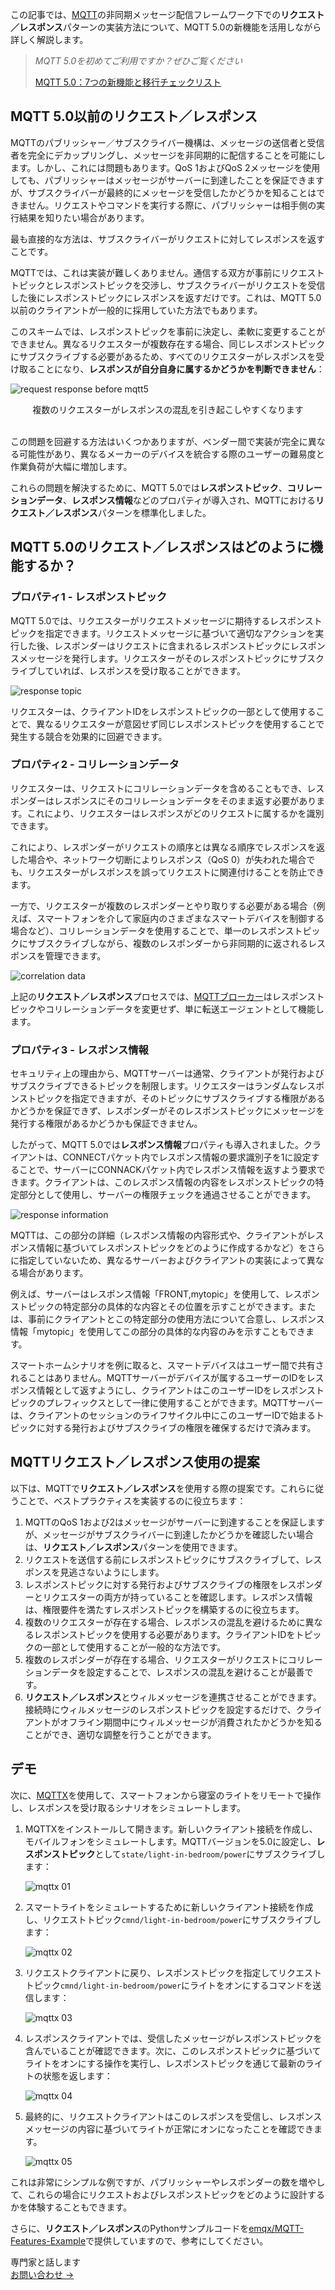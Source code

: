 この記事では、[MQTT](https://www.emqx.com/ja/blog/the-easiest-guide-to-getting-started-with-mqtt)の非同期メッセージ配信フレームワーク下での**リクエスト／レスポンス**パターンの実装方法について、MQTT 5.0の新機能を活用しながら詳しく解説します。

> *MQTT 5.0を初めてご利用ですか？ぜひご覧ください*
>
> [MQTT 5.0：7つの新機能と移行チェックリスト](https://www.emqx.com/ja/blog/introduction-to-mqtt-5)

## MQTT 5.0以前のリクエスト／レスポンス

MQTTのパブリッシャー／サブスクライバー機構は、メッセージの送信者と受信者を完全にデカップリングし、メッセージを非同期的に配信することを可能にします。しかし、これには問題もあります。QoS 1およびQoS 2メッセージを使用しても、パブリッシャーはメッセージがサーバーに到達したことを保証できますが、サブスクライバーが最終的にメッセージを受信したかどうかを知ることはできません。リクエストやコマンドを実行する際に、パブリッシャーは相手側の実行結果を知りたい場合があります。

最も直接的な方法は、サブスクライバーがリクエストに対してレスポンスを返すことです。

MQTTでは、これは実装が難しくありません。通信する双方が事前にリクエストトピックとレスポンストピックを交渉し、サブスクライバーがリクエストを受信した後にレスポンストピックにレスポンスを返すだけです。これは、MQTT 5.0以前のクライアントが一般的に採用していた方法でもあります。

このスキームでは、レスポンストピックを事前に決定し、柔軟に変更することができません。異なるリクエスターが複数存在する場合、同じレスポンストピックにサブスクライブする必要があるため、すべてのリクエスターがレスポンスを受け取ることになり、**レスポンスが自分自身に属するかどうかを判断できません**：

![request response before mqtt5](https://assets.emqx.com/images/d3f0f0f49cc4e5911f1b8f61580504a5.jpg)

<center>複数のリクエスターがレスポンスの混乱を引き起こしやすくなります</center>

<br>

この問題を回避する方法はいくつかありますが、ベンダー間で実装が完全に異なる可能性があり、異なるメーカーのデバイスを統合する際のユーザーの難易度と作業負荷が大幅に増加します。

これらの問題を解決するために、MQTT 5.0では**レスポンストピック**、**コリレーションデータ**、**レスポンス情報**などのプロパティが導入され、MQTTにおける**リクエスト／レスポンス**パターンを標準化しました。

## MQTT 5.0のリクエスト／レスポンスはどのように機能するか？

### プロパティ1 - レスポンストピック

MQTT 5.0では、リクエスターがリクエストメッセージに期待するレスポンストピックを指定できます。リクエストメッセージに基づいて適切なアクションを実行した後、レスポンダーはリクエストに含まれるレスポンストピックにレスポンスメッセージを発行します。リクエスターがそのレスポンストピックにサブスクライブしていれば、レスポンスを受け取ることができます。

![response topic](https://assets.emqx.com/images/92889c77ff810e13135d8be208e79ce5.jpg)

リクエスターは、クライアントIDをレスポンストピックの一部として使用することで、異なるリクエスターが意図せず同じレスポンストピックを使用することで発生する競合を効果的に回避できます。

### プロパティ2 - コリレーションデータ

リクエスターは、リクエストにコリレーションデータを含めることもでき、レスポンダーはレスポンスにそのコリレーションデータをそのまま返す必要があります。これにより、リクエスターはレスポンスがどのリクエストに属するかを識別できます。

これにより、レスポンダーがリクエストの順序とは異なる順序でレスポンスを返した場合や、ネットワーク切断によりレスポンス（QoS 0）が失われた場合でも、リクエスターがレスポンスを誤ってリクエストに関連付けることを防止できます。

一方で、リクエスターが複数のレスポンダーとやり取りする必要がある場合（例えば、スマートフォンを介して家庭内のさまざまなスマートデバイスを制御する場合など）、コリレーションデータを使用することで、単一のレスポンストピックにサブスクライブしながら、複数のレスポンダーから非同期的に返されるレスポンスを管理できます。

![correlation data](https://assets.emqx.com/images/4512c244552569dcaca4880db299a665.png)

上記の**リクエスト／レスポンス**プロセスでは、[MQTTブローカー](https://www.emqx.com/ja/blog/the-ultimate-guide-to-mqtt-broker-comparison)はレスポンストピックやコリレーションデータを変更せず、単に転送エージェントとして機能します。

### プロパティ3 - レスポンス情報

セキュリティ上の理由から、MQTTサーバーは通常、クライアントが発行およびサブスクライブできるトピックを制限します。リクエスターはランダムなレスポンストピックを指定できますが、そのトピックにサブスクライブする権限があるかどうかを保証できず、レスポンダーがそのレスポンストピックにメッセージを発行する権限があるかどうかも保証できません。

したがって、MQTT 5.0では**レスポンス情報**プロパティも導入されました。クライアントは、CONNECTパケット内でレスポンス情報の要求識別子を1に設定することで、サーバーにCONNACKパケット内でレスポンス情報を返すよう要求できます。クライアントは、このレスポンス情報の内容をレスポンストピックの特定部分として使用し、サーバーの権限チェックを通過させることができます。

![response information](https://assets.emqx.com/images/f6962b2403339ec5dbade5b6ca2ffc33.png)

MQTTは、この部分の詳細（レスポンス情報の内容形式や、クライアントがレスポンス情報に基づいてレスポンストピックをどのように作成するかなど）をさらに指定していないため、異なるサーバーおよびクライアントの実装によって異なる場合があります。

例えば、サーバーはレスポンス情報「FRONT,mytopic」を使用して、レスポンストピックの特定部分の具体的な内容とその位置を示すことができます。または、事前にクライアントとこの特定部分の使用方法について合意し、レスポンス情報「mytopic」を使用してこの部分の具体的な内容のみを示すこともできます。

スマートホームシナリオを例に取ると、スマートデバイスはユーザー間で共有されることはありません。MQTTサーバーがデバイスが属するユーザーのIDをレスポンス情報として返すようにし、クライアントはこのユーザーIDをレスポンストピックのプレフィックスとして一律に使用することができます。MQTTサーバーは、クライアントのセッションのライフサイクル中にこのユーザーIDで始まるトピックに対する発行およびサブスクライブの権限を確保するだけで済みます。

## MQTTリクエスト／レスポンス使用の提案

以下は、MQTTで**リクエスト／レスポンス**を使用する際の提案です。これらに従うことで、ベストプラクティスを実装するのに役立ちます：

1. MQTTのQoS 1および2はメッセージがサーバーに到達することを保証しますが、メッセージがサブスクライバーに到達したかどうかを確認したい場合は、**リクエスト／レスポンス**パターンを使用できます。
2. リクエストを送信する前にレスポンストピックにサブスクライブして、レスポンスを見逃さないようにします。
3. レスポンストピックに対する発行およびサブスクライブの権限をレスポンダーとリクエスターの両方が持っていることを確認します。レスポンス情報は、権限要件を満たすレスポンストピックを構築するのに役立ちます。
4. 複数のリクエスターが存在する場合、レスポンスの混乱を避けるために異なるレスポンストピックを使用する必要があります。クライアントIDをトピックの一部として使用することが一般的な方法です。
5. 複数のレスポンダーが存在する場合、リクエスターがリクエストにコリレーションデータを設定することで、レスポンスの混乱を避けることが最善です。
6. **リクエスト／レスポンス**とウィルメッセージを連携させることができます。接続時にウィルメッセージのレスポンストピックを設定するだけで、クライアントがオフライン期間中にウィルメッセージが消費されたかどうかを知ることができ、適切な調整を行うことができます。

## デモ

次に、[MQTTX](https://mqttx.app/ja)を使用して、スマートフォンから寝室のライトをリモートで操作し、レスポンスを受け取るシナリオをシミュレートします。

1. MQTTXをインストールして開きます。新しいクライアント接続を作成し、モバイルフォンをシミュレートします。MQTTバージョンを5.0に設定し、**レスポンストピック**として`state/light-in-bedroom/power`にサブスクライブします：

   ![mqttx 01](https://assets.emqx.com/images/0d09b79ac901828f0737f3f3305c9be4.png)

2. スマートライトをシミュレートするために新しいクライアント接続を作成し、リクエストトピック`cmnd/light-in-bedroom/power`にサブスクライブします：

   ![mqttx 02](https://assets.emqx.com/images/27a86381a75f1d68b15ab64e2edc485d.png)

3. リクエストクライアントに戻り、レスポンストピックを指定してリクエストトピック`cmnd/light-in-bedroom/power`にライトをオンにするコマンドを送信します：

   ![mqttx 03](https://assets.emqx.com/images/aaf3322398e3f919d1896bd1726bebeb.png)

4. レスポンスクライアントでは、受信したメッセージがレスポンストピックを含んでいることが確認できます。次に、このレスポンストピックに基づいてライトをオンにする操作を実行し、レスポンストピックを通じて最新のライトの状態を返します：

   ![mqttx 04](https://assets.emqx.com/images/978c9d24fc743c92a1d6cf5a75fff045.png)

5. 最終的に、リクエストクライアントはこのレスポンスを受信し、レスポンスメッセージの内容に基づいてライトが正常にオンになったことを確認できます。

   ![mqttx 05](https://assets.emqx.com/images/4be557386f9385f719f8145ef42b523c.png)

これは非常にシンプルな例ですが、パブリッシャーやレスポンダーの数を増やして、これらの場合にリクエストおよびレスポンストピックをどのように設計するかを体験することもできます。

さらに、**リクエスト／レスポンス**のPythonサンプルコードを[emqx/MQTT-Features-Example](https://github.com/emqx/MQTT-Feature-Examples)で提供していますので、参考にしてください。



<section class="promotion">
    <div>
        専門家と話します
    </div>
    <a href="https://www.emqx.com/ja/contact?product=solutions" class="button is-gradient">お問い合わせ →</a>
</section>
